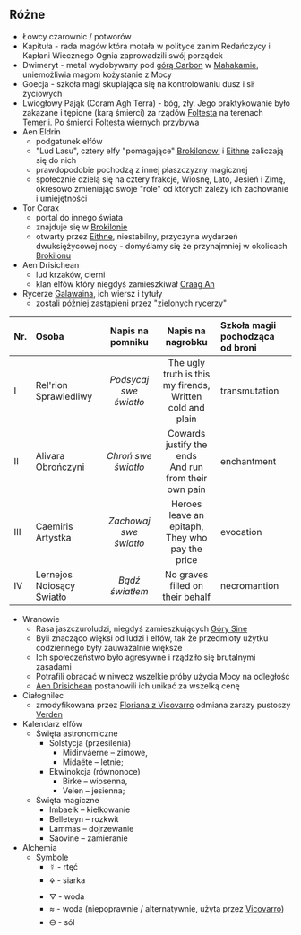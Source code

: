 ## Różne
- Łowcy czarownic / potworów<a id="r_lowca"></a>
- Kapituła<a id="r_kapitula"></a> - rada magów która motała w polityce zanim Redańczycy i Kapłani Wiecznego Ognia zaprowadzili swój porządek
- Dwimeryt<a id="r_dwimeryt"></a> - metal wydobywany pod [górą Carbon](#l_gora_carbon) w [Mahakamie](#l_mahakam), uniemożliwia magom kożystanie z Mocy
- Goecja<a id="r_goecja"></a> - szkoła magi skupiająca się na kontrolowaniu dusz i sił życiowych
- Lwiogłowy Pająk (Coram Agh Terra)<a id="r_lwioglowy_pajak"></a> - bóg, zły. Jego praktykowanie było zakazane i tępione (karą śmierci) za rządów [Foltesta](#p_krol_foltest) na terenach [Temerii](#l_temeria). Po śmierci [Foltesta](#p_krol_foltest) wiernych przybywa
- Aen Eldrin<a id='r_aen_eldrin'></a>
    - podgatunek elfów
    - "Lud Lasu", cztery elfy "pomagające" [Brokilonowi](#l_brokilon) i [Eithne](#p_eithne) zaliczają się do nich
    - prawdopodobie pochodzą z innej płaszczyzny magicznej
    - społecznie dzielą się na cztery frakcje, Wiosnę, Lato, Jesień i Zimę, okresowo zmieniając swoje "role" od których zależy ich zachowanie i umiejętności
- Tor Corax<a id='r_tor_corax'></a>
    - portal do innego świata
    - znajduje się w [Brokilonie](#l_brokilon)
    - otwarty przez [Eithne](#p_eithne), niestabilny, przyczyna wydarzeń dwuksiężycowej nocy - domyślamy się że przynajmniej w okolicach [Brokilonu](#l_brokilon)
- Aen Drisichean<a id='r_aen_drisichean'></a>
    - lud krzaków, cierni
    - klan elfów który niegdyś zamieszkiwał [Craag An](#l_craag_an)
- Rycerze [Galawaina](#p_galawain), ich wiersz i tytuły<a id='r_rycerze_galawaina'></a>
    - zostali później zastąpieni przez "zielonych rycerzy"

| Nr. | Osoba | Napis na pomniku | Napis na nagrobku | Szkoła magii pochodząca od broni | 
| :--- | :--- | :---: | :---: | :--- |
| I   | Rel'rion Sprawiedliwy     | _Podsycaj swe światło_ | The ugly truth is this my firends,<br />Written cold and plain | transmutation |
| II  | Alivara Obrończyni        | _Chroń swe światło_    | Cowards justify the ends<br />And run from their own pain      | enchantment   |
| III | Caemiris Artystka         | _Zachowaj swe światło_ | Heroes leave an epitaph,<br />They who pay the price           | evocation     |
| IV  | Lernejos Noiosący Światło | _Bądź światłem_        | No graves filled on their behalf                               | necromantion  |

- Wranowie<a id='r_wran'></a>
    - Rasa jaszczuroludzi, niegdyś zamieszkujących [Góry Sine](#l_gory_sine)
    - Byli znacząco więksi od ludzi i elfów, tak że przedmioty użytku codziennego były zauważalnie większe
    - Ich społeczeństwo było agresywne i rządziło się brutalnymi zasadami
    - Potrafili obracać w niwecz wszelkie próby użycia Mocy na odległość
    - [Aen Drisichean](#r_aen_drisichean) postanowili ich unikać za wszelką cenę
- Ciałognilec<a id='r_cialognilec'></a><a id='r_flesh_rot'></a>
    - zmodyfikowana przez [Floriana z Vicovarro](#p_florian_z_vicovaro) odmiana zarazy pustoszy [Verden](#l_verden)
- Kalendarz elfów
    - Święta astronomiczne
        - Solstycja (przesilenia)
            - Midinváerne – zimowe,<a id='r_midinvaerne'></a>
            - Midaëte – letnie; <a id='r_midaete'></a>
        - Ekwinokcja (równonoce)
            - Birke – wiosenna,<a id='r_birke'></a>
            - Velen – jesienna; <a id='r_velen'></a>
    - Święta magiczne
        - Imbaelk – kiełkowanie<a id='r_imbaelk'></a>
        - Belleteyn – rozkwit<a id='r_belleteyn'></a>
        - Lammas – dojrzewanie<a id='r_lammas'></a>
        - Saovine – zamieranie<a id='r_saovine'></a>
- Alchemia
    - Symbole
        - ☿ - rtęć
        - 🜍 - siarka
        - 🜄 - woda
        - ≈ - woda (niepoprawnie / alternatywnie, użyta przez [Vicovarro](#p_florian_z_vicovaro))
        - 🜔 - sól